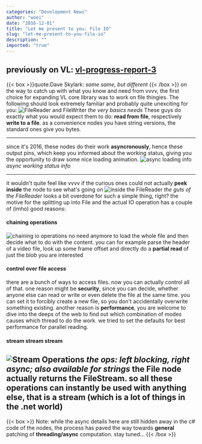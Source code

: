 ```yaml
---
categories: "Development News"
author: "woei"
date: "2016-12-01"
title: "Let me present to you: File IO"
slug: "let-me-present-to-you-file-io"
description: ""
imported: "true"
---
```



previously on VL: [vl-progress-report-3](/blog/2016/vl-progress-report-3)
-----
{{< box >}}quote:Dave Skylark:
*same same, but different*{{< /box >}}
on the way to catch up with what you know and need from vvvv, the first choice for expanding VL core library was to work on file thingies. The following should look extremely familiar and probably quite unexciting for you:
![FileReader and FileWriter](ReaderWriter.png)
*the very basics needs*
These guys do exactly what you would expect them to do: **read from file**, respectively **write to a file**. as a convenience nodes you have string versions, the standard ones give you bytes.

-----

since it's 2016, these nodes do their work **asyncronously**, hence these output pins, which keep you informed about the working status, giving you the opportunity to draw some nice loading animation.
![async loading info](loading.gif)
*async working status info*

-----

it wouldn't quite feel like vvvv if the curious ones could not actually **peek inside** the node to see what's going on
![inside the FileReader](TheInside.png)
*the guts of the FileReader*
looks a bit overdone for such a simple thing, right?
the motive for the splitting up into File and the actual IO operation has a couple of (imho) good reasons:

####  chaining operations
![chaining io operations](Chaining.png)
no need anymore to load the whole file and then decide what to do with the content. you can for example parse the header of a video file, look up some frame offset and directly do a **partial read** of just the blob you are interested

####  control over file access
there are a bunch of ways to access files. now you can actually control all of that. one reason might be **security**, since you can decide, whether anyone else can read or write or even delete the file at the same time. you can set it to forcibly create a new file, so you don't accidentally overwrite something existing.
another reason is **performance**, you are welcome to dive into the deeps of the web to find out which combination of modes causes which thread to do the work. we tried to set the defaults for best performance for parallel reading.

####  stream stream stream
![Stream Operations](Operations.png)
*the ops: left blocking, right async; also available for strings*
the File node actually returns the File**Stream**. so all these operations can instantly be used with anything else, that is a stream (which is a lot of things in the .net world)
-----
{{< box >}}
Note:
while the async details here are still hidden away in the c# code of the nodes, the process has paved the way towards **general** patching of **threading/async** computation. stay tuned...
{{< /box >}}







